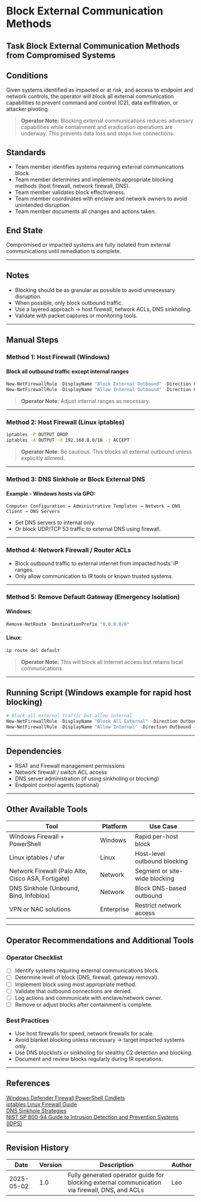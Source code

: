 # Block External Communication Methods

## Task Block External Communication Methods from Compromised Systems

## Conditions

Given systems identified as impacted or at risk, and access to endpoint and network controls, the operator will block all external communication capabilities to prevent command and control (C2), data exfiltration, or attacker pivoting.

> **Operator Note:** Blocking external communications reduces adversary capabilities while containment and eradication operations are underway. This prevents data loss and stops live connections.

## Standards

* Team member identifies systems requiring external communications block.  
* Team member determines and implements appropriate blocking methods (host firewall, network firewall, DNS).  
* Team member validates block effectiveness.  
* Team member coordinates with enclave and network owners to avoid unintended disruption.  
* Team member documents all changes and actions taken.

## End State

Compromised or impacted systems are fully isolated from external communications until remediation is complete.

---

## Notes

- Blocking should be as granular as possible to avoid unnecessary disruption.  
- When possible, only block outbound traffic.  
- Use a layered approach → host firewall, network ACLs, DNS sinkholing.  
- Validate with packet captures or monitoring tools.

---

## Manual Steps

### Method 1: Host Firewall (Windows)

#### Block all outbound traffic except internal ranges

```powershell
New-NetFirewallRule -DisplayName "Block External Outbound" -Direction Outbound -RemoteAddress 0.0.0.0/0 -Action Block
New-NetFirewallRule -DisplayName "Allow Internal Outbound" -Direction Outbound -RemoteAddress 192.168.0.0/16,10.0.0.0/8 -Action Allow
```

> **Operator Note:** Adjust internal ranges as necessary.

---

### Method 2: Host Firewall (Linux iptables)

```bash
iptables -P OUTPUT DROP
iptables -A OUTPUT -d 192.168.0.0/16 -j ACCEPT
```

> **Operator Note:** Be cautious. This blocks all external outbound unless explicitly allowed.

---

### Method 3: DNS Sinkhole or Block External DNS

#### Example - Windows hosts via GPO:

```plaintext
Computer Configuration → Administrative Templates → Network → DNS Client → DNS Servers
```

- Set DNS servers to internal only.
- Or block UDP/TCP 53 traffic to external DNS using firewall.

---

### Method 4: Network Firewall / Router ACLs

- Block outbound traffic to external internet from impacted hosts’ IP ranges.
- Only allow communication to IR tools or known trusted systems.

---

### Method 5: Remove Default Gateway (Emergency Isolation)

#### Windows:

```powershell
Remove-NetRoute -DestinationPrefix "0.0.0.0/0"
```

#### Linux:

```bash
ip route del default
```

> **Operator Note:** This will block all internet access but retains local communications.

---

## Running Script (Windows example for rapid host blocking)

```powershell
# Block all external traffic but allow internal
New-NetFirewallRule -DisplayName "Block All External" -Direction Outbound -RemoteAddress 0.0.0.0/0 -Action Block
New-NetFirewallRule -DisplayName "Allow Internal" -Direction Outbound -RemoteAddress 192.168.0.0/16,10.0.0.0/8 -Action Allow
```

---

## Dependencies

* RSAT and Firewall management permissions  
* Network firewall / switch ACL access  
* DNS server administration (if using sinkholing or blocking)  
* Endpoint control agents (optional)

---

## Other Available Tools

| Tool | Platform | Use Case |
|------|----------|----------|
| Windows Firewall + PowerShell | Windows | Rapid per-host block |
| Linux iptables / ufw | Linux | Host-level outbound blocking |
| Network Firewall (Palo Alto, Cisco ASA, Fortigate) | Network | Segment or site-wide blocking |
| DNS Sinkhole (Unbound, Bind, Infoblox) | Network | Block DNS-based outbound |
| VPN or NAC solutions | Enterprise | Restrict network access |

---

## Operator Recommendations and Additional Tools

### Operator Checklist

- [ ] Identify systems requiring external communications block.
- [ ] Determine level of block (DNS, firewall, gateway removal).
- [ ] Implement block using most appropriate method.
- [ ] Validate that outbound connections are denied.
- [ ] Log actions and communicate with enclave/network owner.
- [ ] Remove or adjust blocks after containment is complete.

### Best Practices

- Use host firewalls for speed, network firewalls for scale.
- Avoid blanket blocking unless necessary → target impacted systems only.
- Use DNS blocklists or sinkholing for stealthy C2 detection and blocking.
- Document and review blocks regularly during IR operations.

---

## References

[Windows Defender Firewall PowerShell Cmdlets](https://learn.microsoft.com/en-us/powershell/module/netsecurity/)  
[iptables Linux Firewall Guide](https://linux.die.net/man/8/iptables)  
[DNS Sinkhole Strategies](https://www.crowdstrike.com/cybersecurity-101/dns-sinkhole/)  
[NIST SP 800-94 Guide to Intrusion Detection and Prevention Systems (IDPS)](https://csrc.nist.gov/publications/detail/sp/800-94/archive/2007-02-27)

---

## Revision History

| Date | Version | Description | Author |
|------|---------|-------------|--------|
| 2025-05-02 | 1.0 | Fully generated operator guide for blocking external communication via firewall, DNS, and ACLs | Leo |
